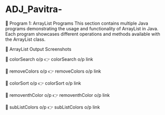 # ADJ_Pavitra-
📌 Program 1: ArrayList Programs
This section contains multiple Java programs demonstrating the usage and functionality of ArrayList in Java. Each program showcases different operations and methods available with the ArrayList class.

🎨 ArrayList Output Screenshots

🔹 colorSearch o/p 👉 colorSearch o/p link

🔹 removeColors o/p 👉 removeColors o/p link

🔹 colorSort o/p 👉 colorSort o/p link

🔹 removenthColor o/p 👉 removenthColor o/p link

🔹 subListColors o/p 👉 subListColors o/p link

